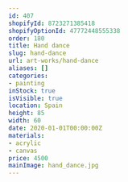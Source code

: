 ```yaml
---
id: 407
shopifyId: 8723271385418
shopifyOptionId: 47772448555338
order: 180
title: Hand dance
slug: hand-dance
url: art-works/hand-dance
aliases: []
categories:
- painting
inStock: true
isVisible: true
location: Spain
height: 85
width: 60
date: 2020-01-01T00:00:00Z
materials:
- acrylic
- canvas
price: 4500
mainImage: hand_dance.jpg
---
```

